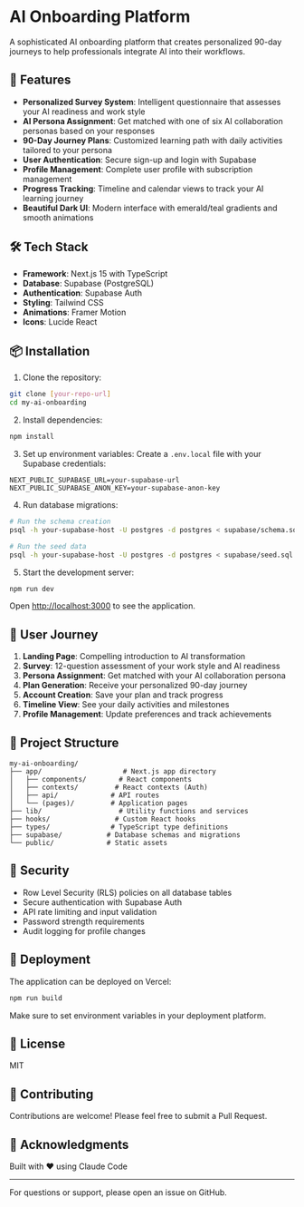 # AI Onboarding Platform

A sophisticated AI onboarding platform that creates personalized 90-day journeys to help professionals integrate AI into their workflows.

## 🚀 Features

- **Personalized Survey System**: Intelligent questionnaire that assesses your AI readiness and work style
- **AI Persona Assignment**: Get matched with one of six AI collaboration personas based on your responses
- **90-Day Journey Plans**: Customized learning path with daily activities tailored to your persona
- **User Authentication**: Secure sign-up and login with Supabase
- **Profile Management**: Complete user profile with subscription management
- **Progress Tracking**: Timeline and calendar views to track your AI learning journey
- **Beautiful Dark UI**: Modern interface with emerald/teal gradients and smooth animations

## 🛠️ Tech Stack

- **Framework**: Next.js 15 with TypeScript
- **Database**: Supabase (PostgreSQL)
- **Authentication**: Supabase Auth
- **Styling**: Tailwind CSS
- **Animations**: Framer Motion
- **Icons**: Lucide React

## 📦 Installation

1. Clone the repository:
```bash
git clone [your-repo-url]
cd my-ai-onboarding
```

2. Install dependencies:
```bash
npm install
```

3. Set up environment variables:
Create a `.env.local` file with your Supabase credentials:
```env
NEXT_PUBLIC_SUPABASE_URL=your-supabase-url
NEXT_PUBLIC_SUPABASE_ANON_KEY=your-supabase-anon-key
```

4. Run database migrations:
```bash
# Run the schema creation
psql -h your-supabase-host -U postgres -d postgres < supabase/schema.sql

# Run the seed data
psql -h your-supabase-host -U postgres -d postgres < supabase/seed.sql
```

5. Start the development server:
```bash
npm run dev
```

Open [http://localhost:3000](http://localhost:3000) to see the application.

## 🎯 User Journey

1. **Landing Page**: Compelling introduction to AI transformation
2. **Survey**: 12-question assessment of your work style and AI readiness
3. **Persona Assignment**: Get matched with your AI collaboration persona
4. **Plan Generation**: Receive your personalized 90-day journey
5. **Account Creation**: Save your plan and track progress
6. **Timeline View**: See your daily activities and milestones
7. **Profile Management**: Update preferences and track achievements

## 📁 Project Structure

```
my-ai-onboarding/
├── app/                    # Next.js app directory
│   ├── components/        # React components
│   ├── contexts/         # React contexts (Auth)
│   ├── api/             # API routes
│   └── (pages)/         # Application pages
├── lib/                   # Utility functions and services
├── hooks/                # Custom React hooks
├── types/               # TypeScript type definitions
├── supabase/           # Database schemas and migrations
└── public/             # Static assets
```

## 🔐 Security

- Row Level Security (RLS) policies on all database tables
- Secure authentication with Supabase Auth
- API rate limiting and input validation
- Password strength requirements
- Audit logging for profile changes

## 🚢 Deployment

The application can be deployed on Vercel:

```bash
npm run build
```

Make sure to set environment variables in your deployment platform.

## 📝 License

MIT

## 🤝 Contributing

Contributions are welcome! Please feel free to submit a Pull Request.

## 🙏 Acknowledgments

Built with ❤️ using Claude Code

---

For questions or support, please open an issue on GitHub.